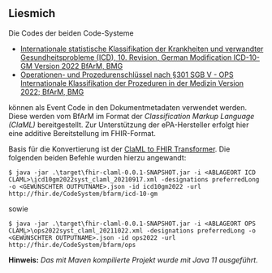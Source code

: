 # 
## Liesmich
Die Codes der beiden Code-Systeme
- [Internationale statistische Klassifikation der Krankheiten und verwandter Gesundheitsprobleme (ICD), 10. Revision, German Modification ICD-10-GM Version 2022 BfArM, BMG](https://www.bfarm.de/SharedDocs/Downloads/DE/Kodiersysteme/klassifikationen/icd-10-gm/version2022/icd10gm2022syst-claml_zip.html)
- [Operationen- und Prozedurenschlüssel nach §301 SGB V - OPS Internationale Klassifikation der Prozeduren in der Medizin Version 2022; BfArM, BMG](https://www.bfarm.de/SharedDocs/Downloads/DE/Kodiersysteme/klassifikationen/ops/version2022/ops2022syst-claml_zip.html)

können als Event Code in den Dokumentmetadaten verwendet werden. Diese werden vom BfArM im Format der *Classification Markup Language (ClaML)* bereitgestellt. Zur Unterstützung der ePA-Hersteller erfolgt hier eine additive Bereitstellung im FHIR-Format. 

Basis für die Konvertierung ist der [ClaML to FHIR Transformer](https://github.com/aehrc/fhir-claml). Die folgenden beiden Befehle wurden hierzu angewandt:

```
$ java -jar .\target\fhir-claml-0.0.1-SNAPSHOT.jar -i <ABLAGEORT ICD CLAML>\icd10gm2022syst_claml_20210917.xml -designations preferredLong -o <GEWÜNSCHTER OUTPUTNAME>.json -id icd10gm2022 -url  http://fhir.de/CodeSystem/bfarm/icd-10-gm 
```

sowie

```
$ java -jar .\target\fhir-claml-0.0.1-SNAPSHOT.jar -i <ABLAGEORT OPS CLAML>\ops2022syst_claml_20211022.xml -designations preferredLong -o <GEWÜNSCHTER OUTPUTNAME>.json -id ops2022 -url  http://fhir.de/CodeSystem/bfarm/ops
```

**Hinweis:** *Das mit Maven kompilierte Projekt wurde mit Java 11 ausgeführt.*
